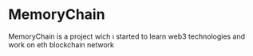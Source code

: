 # MemoryChain

MemoryChain is a project wich ı started to learn web3 technologies and work on eth blockchain network
